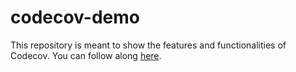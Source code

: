 # codecov-demo
This repository is meant to show the features and functionalities of Codecov. You can follow along [here](https://docs.codecov.com/docs/codecov-tutorial).
 